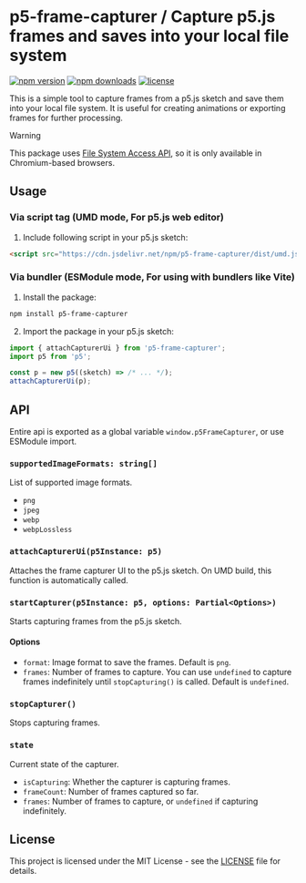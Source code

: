 # p5-frame-capturer / Capture p5.js frames and saves into your local file system

[![npm version](https://img.shields.io/npm/v/p5-frame-capturer)](https://npmjs.com/package/p5-frame-capturer)
[![npm downloads](https://img.shields.io/npm/dm/p5-frame-capturer)](https://npm.chart.dev/p5-frame-capturer)
[![license](https://img.shields.io/github/license/sevenc-nanashi/p5-frame-capturer)](https://github.com/sevenc-nanashi/p5-frame-capturer/blob/main/LICENSE)

This is a simple tool to capture frames from a p5.js sketch and save them into your local file system.
It is useful for creating animations or exporting frames for further processing.

> [!WARNING]
> This package uses [File System Access API](https://developer.mozilla.org/en-US/docs/Web/API/File_System_API), so it is only available in Chromium-based browsers.

## Usage

### Via script tag (UMD mode, For p5.js web editor)

1. Include following script in your p5.js sketch:

```html
<script src="https://cdn.jsdelivr.net/npm/p5-frame-capturer/dist/umd.js"></script>
```

### Via bundler (ESModule mode, For using with bundlers like Vite)

1. Install the package:

```bash
npm install p5-frame-capturer
```

2. Import the package in your p5.js sketch:

```javascript
import { attachCapturerUi } from 'p5-frame-capturer';
import p5 from 'p5';

const p = new p5((sketch) => /* ... */);
attachCapturerUi(p);
```

## API

Entire api is exported as a global variable `window.p5FrameCapturer`, or use ESModule import.

### `supportedImageFormats: string[]`

List of supported image formats.

- `png`
- `jpeg`
- `webp`
- `webpLossless`

### `attachCapturerUi(p5Instance: p5)`

Attaches the frame capturer UI to the p5.js sketch.
On UMD build, this function is automatically called.

### `startCapturer(p5Instance: p5, options: Partial<Options>)`

Starts capturing frames from the p5.js sketch.

#### Options

- `format`: Image format to save the frames. Default is `png`.
- `frames`: Number of frames to capture. You can use `undefined` to capture frames indefinitely until `stopCapturing()` is called. Default is `undefined`.

### `stopCapturer()`

Stops capturing frames.

### `state`

Current state of the capturer.

- `isCapturing`: Whether the capturer is capturing frames.
- `frameCount`: Number of frames captured so far.
- `frames`: Number of frames to capture, or `undefined` if capturing indefinitely.

## License

This project is licensed under the MIT License - see the [LICENSE](LICENSE) file for details.
